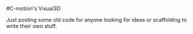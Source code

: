 #C-motion's Visual3D 

Just posting some old code for anyone looking for ideas or scaffolding to write their own stuff.
